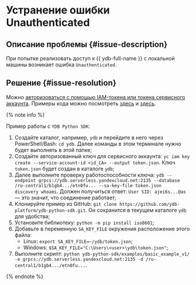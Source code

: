 # Устранение ошибки Unauthenticated


## Описание проблемы {#issue-description}

При попытке реализовать доступ к {{ ydb-full-name }} с локальной машины возникает ошибка `Unauthenticated`.

## Решение {#issue-resolution}

Можно [авторизоваться с помощью IAM-токена или токена сервисного аккаунта](../../../compute/operations/vm-connect/auth-inside-vm#auth-inside-vm). Примеры кода можно посмотреть [здесь](https://github.com/ydb-platform/ydb-python-sdk/tree/main/examples/service-account-credentials) и [здесь](https://github.com/ydb-platform/ydb-python-sdk/tree/main/examples/access-token-credentials).

{% note info %}

Пример работы с `YDB Python SDK`:

1. Создайте каталог, например, `ydb` и перейдите в него через PowerShell/Bash: `cd ydb`. Далее команды в этом терминале нужно будет выполнять в этой папке;
2. Создайте авторизованный ключ для сервисного аккаунта:
`yc iam key create --service-account-id <id_СА> --output token.json`. Ключ `token.json` будет создан в каталоге `ydb`;
3. Далее выполните проверку работоспособности ключа: `ydb --endpoint grpcs://ydb.serverless.yandexcloud.net:2135 --database /ru-central1/b1gb4.../etn0fu... --sa-key-file token.json   discovery whoami`. Должен получиться ответ: `User SID: ajei6s...@as` — это значит, что соединение работает;
4. Клонируйте пример из GitHub: `git clone https://github.com/ydb-platform/ydb-python-sdk.git`. Он сохранится в текущем каталоге `ydb` для удобства;
5. Установите библиотеку: `python -m pip install iso8601`;
6. Добавьте в переменную `SA_KEY_FILE` окружения расположение этого файла:
   - Linux: `export SA_KEY_FILE=~/ydb/token.json`;
   - Windows: `$SA_KEY_FILE="C:\Users\<user>\ydb\token.json"`;
7. Выполните скрипт: `python ydb-python-sdk/examples/basic_example_v1/ -e grpcs://ydb.serverless.yandexcloud.net:2135 -d /ru-central1/b1gb4.../etn0fu...`.

{% endnote %}